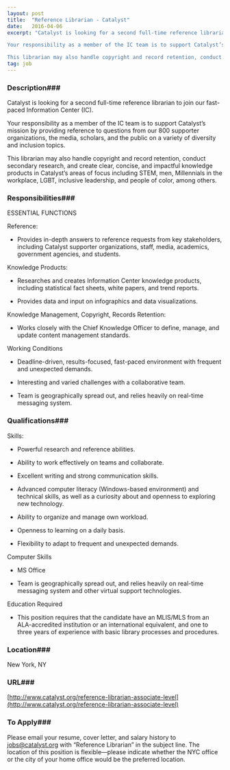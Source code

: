 ```yaml
---
layout: post
title:  "Reference Librarian - Catalyst"
date:   2016-04-06
excerpt: "Catalyst is looking for a second full-time reference librarian to join our fast-paced Information Center (IC).

Your responsibility as a member of the IC team is to support Catalyst’s mission by providing reference to questions from our 800 supporter organizations, the media, scholars, and the public on a variety of diversity and inclusion topics.

This librarian may also handle copyright and record retention, conduct secondary research, and create clear, concise, and impactful knowledge products in Catalyst’s areas of focus including STEM, men, Millennials in the workplace, LGBT, inclusive leadership, and people of color, among others."
tag: job
---
```


### Description###

Catalyst is looking for a second full-time reference librarian to join our fast-paced Information Center (IC).

Your responsibility as a member of the IC team is to support Catalyst’s mission by providing reference to questions from our 800 supporter organizations, the media, scholars, and the public on a variety of diversity and inclusion topics.

This librarian may also handle copyright and record retention, conduct secondary research, and create clear, concise, and impactful knowledge products in Catalyst’s areas of focus including STEM, men, Millennials in the workplace, LGBT, inclusive leadership, and people of color, among others.


### Responsibilities###

ESSENTIAL FUNCTIONS

Reference:

* Provides in-depth answers to reference requests from key stakeholders, including Catalyst supporter organizations, staff, media, academics, government agencies, and students.

Knowledge Products:

* Researches and creates Information Center knowledge products, including statistical fact sheets, white papers, and trend reports. 

* Provides data and input on infographics and data visualizations. 

Knowledge Management, Copyright, Records Retention:

* Works closely with the Chief Knowledge Officer to define, manage, and update content management standards.

Working Conditions

* Deadline-driven, results-focused, fast-paced environment with frequent and unexpected demands.

* Interesting and varied challenges with a collaborative team.

* Team is geographically spread out, and relies heavily on real-time messaging system.



### Qualifications###

Skills:

* Powerful research and reference abilities.

* Ability to work effectively on teams and collaborate.

* Excellent writing and strong communication skills.

* Advanced computer literacy (Windows-based environment) and technical skills, as well as a curiosity about and openness to exploring new technology.

* Ability to organize and manage own workload.

* Openness to learning on a daily basis.

* Flexibility to adapt to frequent and unexpected demands.

Computer Skills

* MS Office

* Team is geographically spread out, and relies heavily on real-time messaging system and other virtual support technologies.

Education Required

* This position requires that the candidate have an MLIS/MLS from an ALA-accredited institution or an international equivalent, and one to three years of experience with basic library processes and procedures.




### Location###

New York, NY


### URL###

[http://www.catalyst.org/reference-librarian-associate-level](http://www.catalyst.org/reference-librarian-associate-level)

### To Apply###

Please email your resume, cover letter, and salary history to jobs@catalyst.org with “Reference Librarian” in the subject line. The location of this position is flexible—please indicate whether the NYC office or the city of your home office would be the preferred location.






